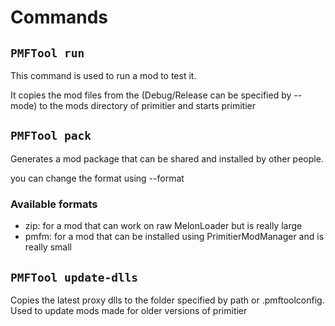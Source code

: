 # Commands


## ``` PMFTool run ```
This command is used to run a mod to test it.

It copies the mod files from the (Debug/Release can be specified by --mode) to the mods directory of primitier and starts primitier

## ``` PMFTool pack ```
Generates a mod package that can be shared and installed by other people.

you can change the format using --format

### Available formats
* zip: for a mod that can work on raw MelonLoader but is really large
* pmfm: for a mod that can be installed using PrimitierModManager and is really small

## ```PMFTool update-dlls```
Copies the latest proxy dlls to the folder specified by path or .pmftoolconfig.
Used to update mods made for older versions of primitier